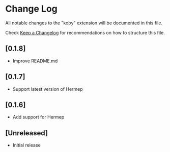 # Change Log

All notable changes to the "koby" extension will be documented in this file.

Check [Keep a Changelog](http://keepachangelog.com/) for recommendations on how to structure this file.

## [0.1.8]

- Improve README.md

## [0.1.7]

- Support latest version of Hermep

## [0.1.6]

- Add support for Hermep
## [Unreleased]

- Initial release